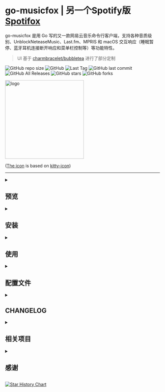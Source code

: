 # go-musicfox | **另一个Spotify版 [Spotifox](https://github.com/go-musicfox/spotifox)**

go-musicfox 是用 Go 写的又一款网易云音乐命令行客户端，支持各种音质级别、UnblockNeteaseMusic、Last.fm、MPRIS 和 macOS 交互响应（睡眠暂停、蓝牙耳机连接断开响应和菜单栏控制等）等功能特性。

> UI 基于 [charmbracelet/bubbletea](https://github.com/charmbracelet/bubbletea) 进行了部分定制

![GitHub repo size](https://img.shields.io/github/repo-size/go-musicfox/go-musicfox) ![GitHub](https://img.shields.io/github/license/go-musicfox/go-musicfox) ![Last Tag](https://badgen.net/github/tag/go-musicfox/go-musicfox) ![GitHub last commit](https://badgen.net/github/last-commit/go-musicfox/go-musicfox) ![GitHub All Releases](https://img.shields.io/github/downloads/go-musicfox/go-musicfox/total) ![GitHub stars](https://img.shields.io/github/stars/go-musicfox/go-musicfox?style=social) ![GitHub forks](https://img.shields.io/github/forks/go-musicfox/go-musicfox?style=social)

<p><img src="previews/logo.png" alt="logo" width="256"/></p>

([The icon](https://github.com/go-musicfox/go-musicfox-icon) is based on [kitty-icon](https://github.com/DinkDonk/kitty-icon))

------------------------------
<details>
<summary>

## 预览
</summary>

#### 1. 启动

![启动界面](previews/boot.png)

#### 2. 主界面

![主界面](previews/main.png)

#### 3. 通知

![通知](previews/notify.png)

#### 4. 登录

![登录界面](previews/login.png)

#### 5. 搜索

![搜索界面](previews/search.png)

#### 6. Last.fm 授权

![lastfm](previews/lastfm.png)

#### 7. macOS NowPlaying

![NowPlaying](previews/nowplaying.png)

#### 8. UnblockNeteaseMusic

![UNM](previews/unm.png)

#### 9. macOS 歌词显示

![LyricsX](previews/lyricsX.gif)

> [!IMPORTANT]
> 需要满足以下条件：
> 1. go-musicfox >= v3.7.7
> 2. 下载和安装 [LyricsX 的 go-musicfox 的 fork 版本](https://github.com/go-musicfox/LyricsX/releases/latest)
> 3. 在 LyricsX 设置中，打开`使用系统正在播放的应用`

</details>
<details>
<summary>

## 安装
</summary>

<details>
<summary>

### macOS
</summary>

#### 1. 通过 Homebrew 安装

```sh
$ brew install anhoder/go-musicfox/go-musicfox  // 指定 --head 使用master代码编译安装
```

如果你之前安装过 musicfox，需要使用下列命令重新链接:

```sh
$ brew unlink musicfox && brew link --overwrite go-musicfox
```

#### 2. 直接下载

在 [Release](https://github.com/go-musicfox/go-musicfox/releases/latest) 下载 macOS 的可执行文件。

</details>

<details>
<summary>
  
### Linux
</summary>

#### 1. 使用发行版软件包（推荐）

<details>
<summary>
  
##### Arch Linux
</summary>

###### 从 [AUR](https://aur.archlinux.org/) 安装

```sh
$ paru -S go-musicfox # 下载源代码编译安装
$ paru -S go-musicfox-bin # 下载安装预编译好的二进制
```

###### 从 `archlinuxcn` 安装

首先[添加 archlinuxcn 仓库到系统](https://www.archlinuxcn.org/archlinux-cn-repo-and-mirror/)。

```sh
# pacman -S go-musicfox
```
</details>

<details>
<summary>

##### Fedora Linux
</summary>

###### 从 [Copr](https://copr.fedorainfracloud.org/coprs/poesty/go-musicfox/) 安装。

```sh
$ sudo dnf copr enable poesty/go-musicfox
$ sudo dnf install go-musicfox
```

</details>

<details>
<summary>

##### Debian系发行版（Ubuntu、Deepin、UOS等）
</summary>

###### 从 [星火商店](https://spark-app.store/) 安装。

```sh
$ sudo aptss install go-musicfox  //二进制包部署，同步较慢
$ sudo aptss install go-musicfox-git  //从源码编译，请保持网络通畅
```

</details>

<details>
<summary>

##### Gentoo Linux
</summary>

###### 从 [gentoo-zh Overlay](https://github.com/microcai/gentoo-zh) 安装

```sh
$ eselect repository enable gentoo-zh
$ emerge --sync
$ emerge -a media-sound/go-musicfox
```

</details>

<details>
<summary>

##### NixOS
</summary>

<details>
<summary>
1. flake support
</summary>
下面是一个在nixos配置中使用它的例子

```nix
{
  description = "My configuration";

  inputs = {
    nixpkgs.url = "github:NixOS/nixpkgs/nixos-unstable";
    go-musicfox.url = "github:go-musicfox/go-musicfox";
  };

  outputs = { nixpkgs, go-musicfox, ... }:
    {
      nixosConfigurations = {
        hostname = nixpkgs.lib.nixosSystem
          {
            system = "x86_64-linux";
            modules = [
              {
                nixpkgs.overlays = [ go-musicfox.overlays.default ];
                environment.systemPackages = with pkgs;[
                  go-musicfox
                ];
              }
            ];
          };
      };
    };
}
```

临时运行:

```sh
$ nix run github:go-musicfox/go-musicfox
```

</details>
<details>
<summary>
2. 配置 configuration.nix 或使用 Home Manager（推荐）
</summary>

```nix
# configuration.nix
environment.systemPackages = [
  pkgs.go-musicfox
];

# home manager
home.packages = [
  pkgs.go-musicfox
];
```

</details>
<details>
<summary>
3. 从 <a href="https://search.nixos.org/packages?channel=unstable&show=go-musicfox&from=0&size=50&sort=relevance&type=packages&query=go-musicfox">Nixpkgs </a>安装
</summary>
安装到本地 profile：

```sh
$ nix-env -iA nixos.go-musicfox
```

临时安装：

```sh
$ nix-shell -p go-musicfox
```
</details>

</details>

<details>
<summary>

##### Void Linux
</summary>

从 [void-packages-zh](https://github.com/voidlinux-zh-association/void-packages-zh#readme) 安装。

</details>

<details>
<summary>
  
##### Termux(Android)
</summary>

```sh
$ apt install go-musicfox
```
> 如果遇到卡顿，请切换到mpd播放引擎
</details>
  
#### 2. 通过 Homebrew 安装

```sh
$ brew install anhoder/go-musicfox/go-musicfox  // 指定 --head 使用master代码编译安装
```

如果你之前安装过 musicfox，需要使用下列命令重新链接:

```sh
$ brew unlink musicfox && brew link --overwrite go-musicfox
```

#### 3. 直接下载

在 [Release](https://github.com/go-musicfox/go-musicfox/releases/latest) 下载 Linux 的可执行文件。

</details>

<details>
<summary>

### Windows
</summary>

#### 1. 通过 scoop 安装

```sh
scoop bucket add go-musicfox https://github.com/go-musicfox/go-musicfox.git

scoop install go-musicfox
```

#### 2. 直接下载

在 [Release](https://github.com/go-musicfox/go-musicfox/releases/latest) 下载 Windows 的可执行文件。

</details>

<details>
<summary>
  
### 手动编译
</summary>

注：需要 Go v1.22 及以上版本

前往 [下载 Go ](https://go.dev/dl/)页面选择适合你的 Go 安装包体。

#### 在 Linux 上编译

Linux 需要 `libFLAC-dev` 开发套件

请根据你的发行版，选择适合你的安装命令：

* APT (Debian, Ubuntu)

```sh
$ sudo apt install software-properties-common build-essential
$ sudo add-apt-repository ppa:longsleep/golang-backports //ubuntu默认go语言版本为1.18，需要更新到1.21
$ sudo apt install libflac-dev libasound2-dev golang-go
```

* pacman (Arch)

```sh
$ sudo pacman -S flac
```

* DNF (Fedora)

```sh
$ sudo dnf install flac-devel
```

其他发行版请根据相应文档寻找 `libflac-dev` 开发套件安装说明。

#### 开始编译

```sh
$ git clone https://github.com/go-musicfox/go-musicfox
$ go mod download
$ make # 编译到 bin 目录下
$ make install # 安装到 $GOPATH/bin下
```

</details>
</details>
<details>
<summary>

## 使用
</summary>

```sh
$ musicfox
```

<details>
<summary>
  
### 注意事项
</summary>

- **请务必使用等宽字体，或将配置项 `doubleColumn` 设为 `false`，否则双列显示排版可能会混乱**
- **如果在使用时出现莫名奇妙的光标移动、切歌或暂停等现象，请将配置项 `enableMouseEvent` 设置为 `false`** 
- **本应用不对 macOS 原生终端和 Windows 的命令提示符（CMD）做兼容处理（[#99](https://github.com/go-musicfox/go-musicfox/issues/99)）**   
  > macOS 用户推荐使用 [iTerm2](https://iterm2.com/) 或 [Kitty](https://sw.kovidgoyal.net/kitty/) 
  >
  > Linux 用户推荐使用 [Kitty](https://sw.kovidgoyal.net/kitty/)
  >
  > Windows 用户推荐使用 [Windows Terminal](https://apps.microsoft.com/store/detail/windows-terminal/9N0DX20HK701)，使用体验更佳
- 如果在执行文件时遇到以下错误，说明你的操作系统内不包含 `libFLAC.so.8`：
  ```
  ./musicfox: error while loading shared libraries: libFLAC.so.8: cannot open shared object file: No such file or directory
  ```
  例如 Ubuntu 23.10 及它的衍生版系列，`libFLAC.so.12` 已经将 `libFLAC.so.8` 替换。
  
  遇到这种问题，你可以：
  * 找到已安装的新版 `libFLAC.so`，将其软链为`libFLAC.so.8`: `ln -s /xxx/libFLAC.so /xxx/libFLAC.so.8` （**推荐**）
  * 自行安装 `libflac8` （不推荐）
  * 参照[手动编译](#手动编译)一节自行编译。

  > 这里之所以使用 FLAC8，主要是为了兼容大部分系统，因为FLAC是向前兼容的（也就是说 `≥ 8` 的FLAC都可以使用）

</details>
<details>
<summary>
  
### 快捷键
</summary>

#### 应用内快捷键

|          按键           |       作用       |              备注               |
|:---------------------:|:--------------:|:-----------------------------:|
|   `h`/`H`/`← (左方向)`   |       左        |                               |
|   `l`/`L`/`→ (右方向)`   |       右        |                               |
|   `k`/`K`/`↑ (上方向)`   |       上        |                               |
|   `j`/`J`/`↓ (下方向)`   |       下        |                               |
|          `g`          |     上移到顶部      |                               |
|          `G`          |     下移到底部      |                               |
|        `q`/`Q`        |       退出       |                               |
|     `Space (空格)`      |     暂停/播放      |                               |
|          `[`          |      上一曲       |                               |
|          `]`          |      下一曲       |                               |
|        `-/滚轮下`        |      减小音量      |                               |
|        `=/滚轮上`        |      加大音量      |                               |
| `n`/`N`/`Enter (回车)`  |    进入选中的菜单     |                               |
| `b`/`B`/`Escape (退出)` |     返回上级菜单     |                               |
|        `w`/`W`        |    退出并退出登录     |                               |
|          `p`          |     切换播放方式     |                               |
|          `P`          | 心动模式（仅在歌单中时有效） |                               |
|        `r`/`R`        |    重新渲染 UI     | 如果 UI 界面因为某种原因出现错乱，可以使用这个重新渲染 |
|        `c`/`C`        |     当前播放列表     |                               |
|        `v`/`V`        | 快进 5 s / 10 s  |                               |
|        `x`/`X`        |  快退 1 s / 5 s  |                               |
|          `,`          |    喜欢当前播放歌曲    |                               |
|          `<`          |    喜欢当前选中歌曲    |                               |
|          `.`          |  当前播放歌曲移除出喜欢   |                               |
|          `>`          |  当前选中歌曲移除出喜欢   |                               |
|        `` ` ``        |   当前播放歌曲加入歌单   |                               |
|          `~`          |   当前播放歌曲移出歌单   |                               |
|         `Tab`         |   当前选中歌曲加入歌单   |                               |
|      `Shift+Tab`      |   当前选中歌曲移出歌单   |                               |
|          `>`          |  当前选中歌曲移除出喜欢   |                               |
|          `>`          |  当前选中歌曲移除出喜欢   |                               |
|          `t`          |  标记当前播放歌曲为不喜欢  |                               |
|          `T`          |  标记当前选中歌曲为不喜欢  |                               |
|          `d`          |    下载当前播放歌曲    |                               |
|          `D`          |    下载当前选中歌曲    |                               |
|        `ctrl`+`l`     |    下载当前播放歌曲歌词    |                               |
|          `/`          |     搜索当前列表     |                               |
|          `?`          |      帮助信息      |                               |
|          `a`          |   播放中歌曲的所属专辑   |                               |
|          `A`          |   选中歌曲的所属专辑    |                               |
|          `s`          |   播放中歌曲的所属歌手   |                               |
|          `S`          |   选中歌曲的所属歌手    |                               |
|          `o`          |   网页打开播放中歌曲    |                               |
|          `O`          | 网页打开选中歌曲/专辑... |                               |
|          `e`          |    添加为下一曲播放    |                               |
|          `E`          |   添加到播放列表末尾    |                               |
|          `\`          |  从播放列表删除选中歌曲   |         仅在当前播放列表界面有效          |
|        `;`/`:`        |     收藏选中歌单     |                               |
|        `'`/`"`        |    取消收藏选中歌单    |                               |
|        `u`/`U`        |     清除音乐缓存     |                               |
|        `ctrl`+`u`        |     上一页     |                               |
|        `ctrl`+`d`        |     下一页     |                               |


#### 全局快捷键

默认不设置任何全局快捷键，如果需要请在配置文件中的`global_hotkey`下进行配置，例如：

```ini
[global_hotkey]
# 格式：键=功能 (https://github.com/go-musicfox/go-musicfox/blob/master/internal/ui/event_handler.go#L15)
ctrl+shift+space=toggle
```

> 因为Linux下开启全局快捷键需要安装比较多的依赖，可能你并不需要这个功能，所以Releases中的Linux二进制文件是不支持全局快捷键的
> 
> 如果需要开启，请安装[依赖](https://github.com/go-vgo/robotgo#requirements)后手动进行编译: 
> 
> ```shell
> BUILD_TAGS=enable_global_hotkey make build
> ```

</details>
</details>
<details>
<summary>
  
## 配置文件
</summary>

配置文件路径为用户配置目录下的 `go-musicfox.ini` 文件，详细可参见[配置示例](./utils/filex/embed/go-musicfox.ini)。

> 用户配置目录路径：
> 
> macOS：`$HOME/Library/Application Support/go-musicfox`
>
> Linux：`$XDG_CONFIG_HOME/go-musicfox` 或 `$HOME/.config/go-musicfox`
> 
> Windows：`%AppData%\go-musicfox`
> 
> 你可以通过设置 `MUSICFOX_ROOT` 环境变量来自定义用户配置的存储位置
> 
> 旧版本的 go-musicfox 的默认用户配置目录为 `$HOME/.go-musicfox`（*nix）或 `%USERPROFILE%\.go-musicfox`（Windows），升级到新版本时将自动迁移到上述的新路径

</details>
<details>
<summary>

## CHANGELOG
</summary>

See [CHANGELOG.md](./CHANGELOG.md)

</details>
<details>
<summary>

## 相关项目
</summary>

1. [go-musicfox/bubbletea](https://github.com/go-musicfox/bubbletea)：基于 [bubbletea](https://github.com/charmbracelet/bubbletea) 进行部分定制
2. [go-musicfox/netease-music](https://github.com/go-musicfox/netease-music)：fork 自 [NeteaseCloudMusicApiWithGo](https://github.com/sirodeneko/NeteaseCloudMusicApiWithGo) ，在原项目的基础上去除 API 功能，只保留 service 和 util 作为一个独立的包，方便在其他 Go 项目中调用

</details>
<details>
<summary>

## 感谢
</summary>

感谢以下项目及其贡献者们（但不限于）：

* [bubbletea](https://github.com/charmbracelet/bubbletea)
* [beep](https://github.com/faiface/beep)
* [musicbox](https://github.com/darknessomi/musicbox)
* [NeteaseCloudMusicApi](https://github.com/Binaryify/NeteaseCloudMusicApi)
* [NeteaseCloudMusicApiWithGo](https://github.com/sirodeneko/NeteaseCloudMusicApiWithGo)
* [gcli](https://github.com/gookit/gcli)
* ...

感谢 [JetBrains Open Source](https://www.jetbrains.com/zh-cn/opensource/?from=archery) 为项目提供免费的 IDE 授权    
[<img src="https://resources.jetbrains.com/storage/products/company/brand/logos/jb_beam.png" width="200"/>](https://www.jetbrains.com/opensource/)

</details>

[![Star History Chart](https://api.star-history.com/svg?repos=go-musicfox/go-musicfox&type=Date)](https://star-history.com/#go-musicfox/go-musicfox&Date)
